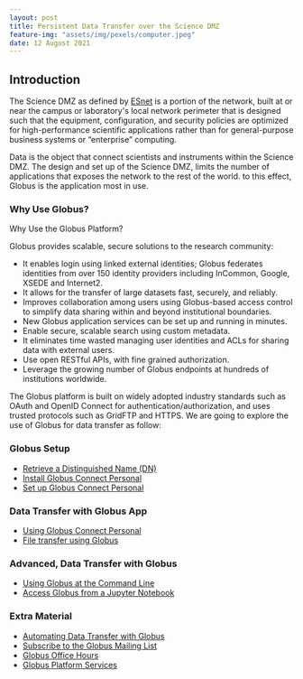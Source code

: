 ```yaml
---
layout: post
title: Persistent Data Transfer over the Science DMZ
feature-img: "assets/img/pexels/computer.jpeg"
date: 12 August 2021
---
```

## Introduction
The Science DMZ as defined by [ESnet](https://fasterdata.es.net/science-dmz/)
is a portion of the network, built at or
near the campus or laboratory's local network perimeter
that is designed such that the equipment, configuration,
and security policies are optimized for high-performance
scientific applications rather than for general-purpose
business systems or “enterprise” computing.

Data is the object that connect scientists and instruments
within the Science DMZ. The design and set up of the Science
DMZ, limits the number of applications that exposes the  network
to the rest of the world. to this effect, Globus is the application
most in use.

### Why Use Globus?
Why Use the Globus Platform?

Globus provides scalable, secure solutions to the research community:

* It enables login using linked external identities; Globus federates
  identities from over 150 identity providers including InCommon, Google,
  XSEDE and Internet2.       
* It allows for the transfer of large datasets fast, securely, and reliably.    
* Improves collaboration among users using Globus-based access control to
  simplify data sharing within and beyond institutional boundaries.   
* New Globus application services can be set up and running in minutes.    
* Enable secure, scalable search using custom metadata.    
* It eliminates time wasted managing user identities and ACLs for sharing
  data with external users.   
* Use open RESTful APIs, with fine grained authorization.         
* Leverage the growing number of Globus endpoints at hundreds of
  institutions worldwide.

The Globus platform is built on widely adopted industry standards such as
OAuth and OpenID Connect for authentication/authorization, and uses trusted
protocols such as GridFTP and HTTPS. We are going to explore the use of Globus
for data transfer as follow:

### Globus Setup
* [Retrieve a Distinguished Name (DN)](https://gcrnet.github.io/howto/dn)
* [Install Globus Connect Personal](https://gcrnet.github.io/howto/globusconnectpersonal)
* [Set up Globus Connect Personal](https://gcrnet.github.io/howto/setupglobusconnect)

### Data Transfer with Globus App
* [Using Globus Connect Personal](https://gcrnet.github.io/howto/usingglobusconnectpersonal)
* [File transfer using Globus](https://gcrnet.github.io/tutorials/filetransfer.html)

### Advanced, Data Transfer with Globus
* [Using Globus at the Command Line](https://gcrnet.github.io/tutorials/globus_cli.html)
* [Access Globus from a Jupyter Notebook](https://gcrnet.github.io/tutorials/globus_in_jupyter-nbk.html)

### Extra Material
* [Automating Data Transfer with Globus](https://github.com/globus/automation-examples)
* [Subscribe to the Globus Mailing List](https://www.globus.org/mailing-lists)
* [Globus Office Hours](https://www.globus.org/events/globus-office-hours-4)
* [Globus Platform Services](https://www.globus.org/platform/services)
